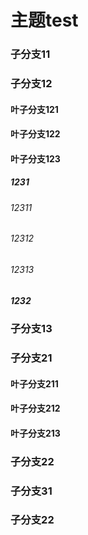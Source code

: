 # 主题test
### 子分支11
### 子分支12
#### 叶子分支121
#### 叶子分支122
#### 叶子分支123
##### 1231
###### 12311
###### 12312
###### 12313
##### 1232
### 子分支13
### 子分支21
#### 叶子分支211
#### 叶子分支212
#### 叶子分支213
### 子分支22
### 子分支31
### 子分支22